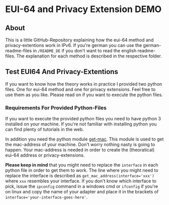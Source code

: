 # EUI-64 and Privacy Extension DEMO

## About

This is a little GitHub-Repository explaining how the eui-64 method and privacy-extentions work in IPv6. If you're german you can use the german-readme-files in `/README_DE` if you don't want to read the english readme-files. The explanation for each method is described in the respective folder.

## Test EUI64 And Privacy-Extentions

If you want to know how the theory works in practice I provided two python files. One for eui-64 method and one for privacy extensions. Feel free to use them as you like. Please read on if you want to execute the python files.

### Requirements For Provided Python-Files

If you want to execute the provided python files you need to have python 3 installed on your machine. If you're not familiar with installing python you can find plenty of tutorials in the web.

In addition you need the python module [get-mac](https://pypi.org/project/get-mac/). This module is used to get the mac-address of your machine. Don't worry nothing nasty is going to happen. Your mac-address is needed in order to create the (theoratical) eui-64 address or privacy-extensions.

**Please keep in mind** that you might need to replace the `interface` in each python file in order to get them to work. The line where you might need to replace the interface is described as `get_mac_address(interface='xxx')` where `xxx` resembles your interface. If you don't know which interface to pick, issue the `ipconfig` command in a windows cmd or `ifconfig` if you're on linux and copy the name of your adapter and place it in the brackets of `interface='your-interface-goes-here'`.